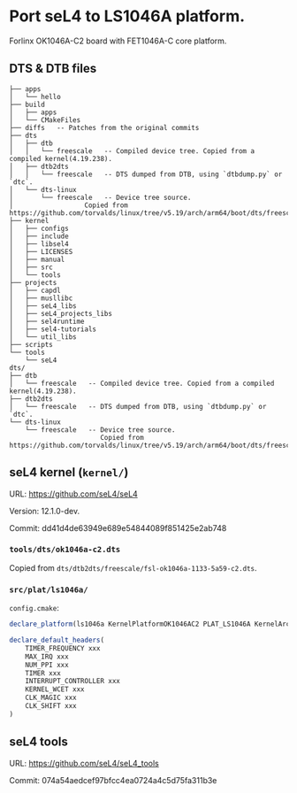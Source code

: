 # Port seL4 to LS1046A platform.

Forlinx OK1046A-C2 board with FET1046A-C core platform.

## DTS & DTB files

```
├── apps
│   └── hello
├── build
│   ├── apps
│   └── CMakeFiles
├── diffs	-- Patches from the original commits
├── dts
│   ├── dtb
│   │   └── freescale	-- Compiled device tree. Copied from a compiled kernel(4.19.238).
│   ├── dtb2dts
│   │   └── freescale	-- DTS dumped from DTB, using `dtbdump.py` or `dtc`.
│   └── dts-linux
│	    └── freescale	-- Device tree source.
│				   Copied from https://github.com/torvalds/linux/tree/v5.19/arch/arm64/boot/dts/freescale.
├── kernel
│   ├── configs
│   ├── include
│   ├── libsel4
│   ├── LICENSES
│   ├── manual
│   ├── src
│   └── tools
├── projects
│   ├── capdl
│   ├── musllibc
│   ├── seL4_libs
│   ├── seL4_projects_libs
│   ├── sel4runtime
│   ├── sel4-tutorials
│   └── util_libs
├── scripts
└── tools
    └── seL4
dts/
├── dtb
│   └── freescale	-- Compiled device tree. Copied from a compiled kernel(4.19.238).
├── dtb2dts
│   └── freescale	-- DTS dumped from DTB, using `dtbdump.py` or `dtc`.
└── dts-linux
    └── freescale	-- Device tree source.
					   Copied from https://github.com/torvalds/linux/tree/v5.19/arch/arm64/boot/dts/freescale.
```


## seL4 kernel (`kernel/`)

URL: https://github.com/seL4/seL4

Version: 12.1.0-dev.

Commit: dd41d4de63949e689e54844089f851425e2ab748

### `tools/dts/ok1046a-c2.dts`

Copied from `dts/dtb2dts/freescale/fsl-ok1046a-1133-5a59-c2.dts`.

### `src/plat/ls1046a/`

`config.cmake`:

```cmake
declare_platform(ls1046a KernelPlatformOK1046AC2 PLAT_LS1046A KernelArchARM)

declare_default_headers(
	TIMER_FREQUENCY xxx
	MAX_IRQ xxx
	NUM_PPI xxx
	TIMER xxx
	INTERRUPT_CONTROLLER xxx
	KERNEL_WCET xxx
	CLK_MAGIC xxx
	CLK_SHIFT xxx
)
```

## seL4 tools

URL: https://github.com/seL4/seL4_tools

Commit: 074a54aedcef97bfcc4ea0724a4c5d75fa311b3e

